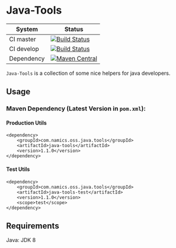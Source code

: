 # Java-Tools

System        | Status
--------------|------------------------------------------------        
CI master     | [![Build Status][travis-master]][travis-url]
CI develop    | [![Build Status][travis-develop]][travis-url]
Dependency    | [![Maven Central](https://maven-badges.herokuapp.com/maven-central/com.namics.oss.java.tools/java-tools/badge.svg)](https://maven-badges.herokuapp.com/maven-central/com.namics.oss.java.tools/java-tools)

`Java-Tools` is a collection of some nice helpers for java developers.

## Usage

### Maven Dependency (Latest Version in `pom.xml`):

#### Production Utils

	<dependency>
		<groupId>com.namics.oss.java.tools</groupId>
		<artifactId>java-tools</artifactId>
		<version>1.1.0</version>
	</dependency>

#### Test Utils


	<dependency>
		<groupId>com.namics.oss.java.tools</groupId>
		<artifactId>java-tools-test</artifactId>
		<version>1.1.0</version>
		<scope>test</scope>
	</dependency>

## Requirements	
Java: JDK 8  

	
[travis-master]: https://travis-ci.org/namics/java-tools.svg?branch=master
[travis-develop]: https://travis-ci.org/namics/java-tools.svg?branch=develop
[travis-url]: https://travis-ci.org/namics/java-tools